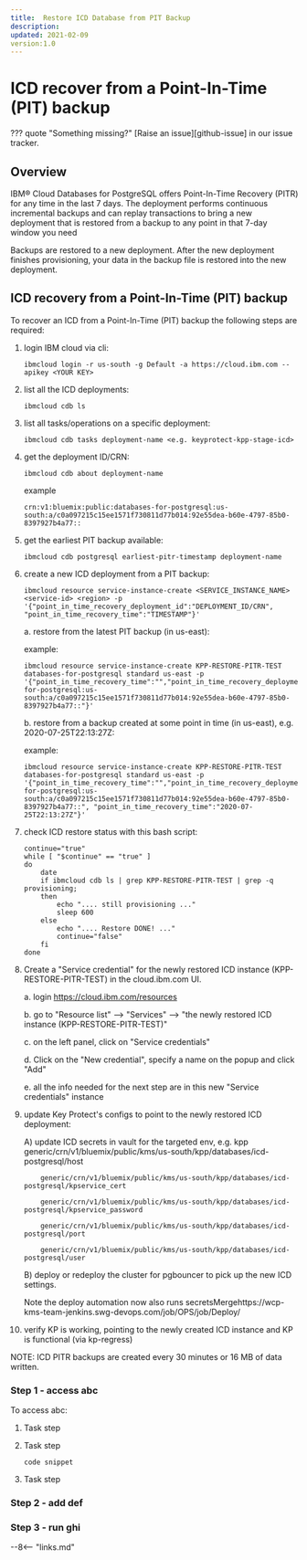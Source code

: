 ```yaml
---
title:  Restore ICD Database from PIT Backup
description:
updated: 2021-02-09
version:1.0
---
```


# ICD recover from a Point-In-Time (PIT) backup

??? quote "Something missing?"
    [Raise an issue][github-issue] in our issue tracker.

## Overview

<!-- Add contextual or background information. -->
IBM® Cloud Databases for PostgreSQL offers Point-In-Time Recovery (PITR) for any time in the last 7 days. The deployment performs continuous incremental backups and can replay transactions to bring a new deployment that is restored from a backup to any point in that 7-day window you need

Backups are restored to a new deployment. After the new deployment finishes provisioning, your data in the backup file is restored into the new deployment.

<!-- ## Prerequisites -->

<!-- List prerequisites (if any). -->

## ICD recovery from a Point-In-Time (PIT) backup

<!-- If your runbook involves task-steps, you can organize your document by
    highlighting the major steps (Step 1, Step 2), and then including sub-steps
    within each section.
-->
To recover an ICD from a Point-In-Time (PIT) backup the following steps are required:

1.  login IBM cloud via cli:
    ```text
    ibmcloud login -r us-south -g Default -a https://cloud.ibm.com --apikey <YOUR KEY>
    ```

2.  list all the ICD deployments:
    ```text
    ibmcloud cdb ls
    ```

3.  list all tasks/operations on a specific deployment:
    ```text
    ibmcloud cdb tasks deployment-name <e.g. keyprotect-kpp-stage-icd>
    ```

4.  get the deployment ID/CRN:
    ```text
    ibmcloud cdb about deployment-name 
    ```
    example
    ```
    crn:v1:bluemix:public:databases-for-postgresql:us-south:a/c0a097215c15ee1571f730811d77b014:92e55dea-b60e-4797-85b0-8397927b4a77::
    ```

5.  get the earliest PIT backup available:
    ```text
    ibmcloud cdb postgresql earliest-pitr-timestamp deployment-name
    ```

6.  create a new ICD deployment from a PIT backup:
    ```
    ibmcloud resource service-instance-create <SERVICE_INSTANCE_NAME> <service-id> <region> -p '{"point_in_time_recovery_deployment_id":"DEPLOYMENT_ID/CRN", "point_in_time_recovery_time":"TIMESTAMP"}'
    ```

    a. restore from the latest PIT backup (in us-east):
    
    example:
    ```
    ibmcloud resource service-instance-create KPP-RESTORE-PITR-TEST databases-for-postgresql standard us-east -p '{"point_in_time_recovery_time":"","point_in_time_recovery_deployment_id":"crn:v1:bluemix:public:databases-for-postgresql:us-south:a/c0a097215c15ee1571f730811d77b014:92e55dea-b60e-4797-85b0-8397927b4a77::"}'
    ```

    b. restore from a backup created at some point in time (in us-east), e.g. 2020-07-25T22:13:27Z:
    
    example: 
    ```
    ibmcloud resource service-instance-create KPP-RESTORE-PITR-TEST databases-for-postgresql standard us-east -p '{"point_in_time_recovery_time":"","point_in_time_recovery_deployment_id":"crn:v1:bluemix:public:databases-for-postgresql:us-south:a/c0a097215c15ee1571f730811d77b014:92e55dea-b60e-4797-85b0-8397927b4a77::", "point_in_time_recovery_time":"2020-07-25T22:13:27Z"}'
    ```

7.  check ICD restore status with this bash script:
    ```
    continue="true"
    while [ "$continue" == "true" ]
    do
        date 
        if ibmcloud cdb ls | grep KPP-RESTORE-PITR-TEST | grep -q provisioning;
        then 
            echo ".... still provisioning ..."
            sleep 600
        else
            echo ".... Restore DONE! ..." 
            continue="false"
        fi
    done
    ```


8.  Create a "Service credential" for the newly restored ICD instance (KPP-RESTORE-PITR-TEST) in the cloud.ibm.com UI.

    a. login https://cloud.ibm.com/resources

    b. go to "Resource list" --> "Services" --> "the newly restored ICD instance (KPP-RESTORE-PITR-TEST)"

    c. on the left panel, click on "Service credentials"

    d. Click on the "New credential", specify a name on the popup and click "Add"

    e. all the info needed for the next step are in this new "Service credentials" instance


9.  update Key Protect's configs to point to the newly restored ICD deployment:

    A) update ICD secrets in vault for the targeted env, 
        e.g. kpp
            generic/crn/v1/bluemix/public/kms/us-south/kpp/databases/icd-postgresql/host

            generic/crn/v1/bluemix/public/kms/us-south/kpp/databases/icd-postgresql/kpservice_cert

            generic/crn/v1/bluemix/public/kms/us-south/kpp/databases/icd-postgresql/kpservice_password

            generic/crn/v1/bluemix/public/kms/us-south/kpp/databases/icd-postgresql/port

            generic/crn/v1/bluemix/public/kms/us-south/kpp/databases/icd-postgresql/user

    B) deploy or redeploy the cluster for pgbouncer to pick up the new ICD settings.  
    
    Note the deploy automation now also runs secretsMergehttps://wcp-kms-team-jenkins.swg-devops.com/job/OPS/job/Deploy/

10.  verify KP is working, pointing to the newly created ICD instance and KP is functional (via kp-regress)

NOTE: ICD PITR backups are created every 30 minutes or 16 MB of data written.


### Step 1 - access abc

To access abc:

1.  Task step

2.  Task step

    ```text
    code snippet
    ```

3.  Task step

### Step 2 - add def

### Step 3 - run ghi

<!-- DO NOT REMOVE -->

--8<-- "links.md"
